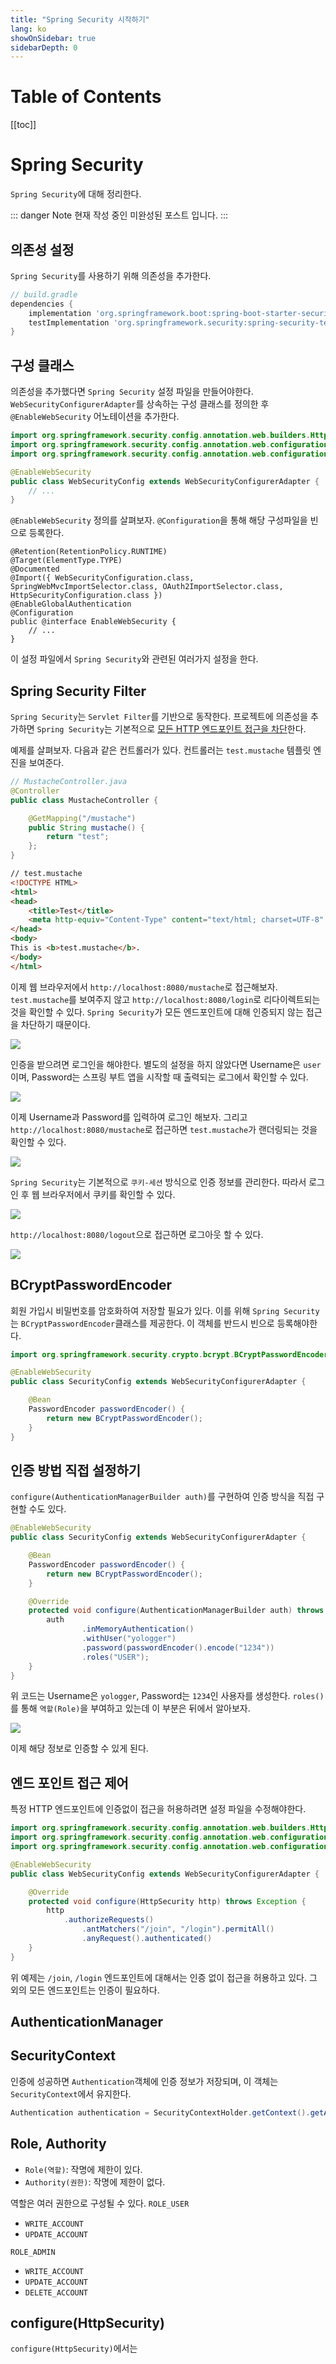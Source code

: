 ```yaml
---
title: "Spring Security 시작하기"
lang: ko
showOnSidebar: true
sidebarDepth: 0
---
```


# Table of Contents
[[toc]]

# Spring Security
`Spring Security`에 대해 정리한다.

::: danger Note
현재 작성 중인 미완성된 포스트 입니다.
:::

## 의존성 설정
`Spring Security`를 사용하기 위해 의존성을 추가한다.
``` groovy
// build.gradle
dependencies {
    implementation 'org.springframework.boot:spring-boot-starter-security:${spring_security_version}'
    testImplementation 'org.springframework.security:spring-security-test:${spring_security_version}'
}
```

## 구성 클래스
의존성을 추가했다면 `Spring Security` 설정 파일을 만들어야한다. `WebSecurityConfigurerAdapter`를 상속하는 구성 클래스를 정의한 후 `@EnableWebSecurity` 어노테이션을 추가한다.

``` java {5,6}
import org.springframework.security.config.annotation.web.builders.HttpSecurity;
import org.springframework.security.config.annotation.web.configuration.EnableWebSecurity;
import org.springframework.security.config.annotation.web.configuration.WebSecurityConfigurerAdapter;

@EnableWebSecurity
public class WebSecurityConfig extends WebSecurityConfigurerAdapter {
    // ...
}
```
`@EnableWebSecurity` 정의를 살펴보자. `@Configuration`을 통해 해당 구성파일을 빈으로 등록한다.
``` java{6}
@Retention(RetentionPolicy.RUNTIME)
@Target(ElementType.TYPE)
@Documented
@Import({ WebSecurityConfiguration.class, SpringWebMvcImportSelector.class, OAuth2ImportSelector.class, HttpSecurityConfiguration.class })
@EnableGlobalAuthentication
@Configuration
public @interface EnableWebSecurity {
    // ...
}
```
이 설정 파일에서 `Spring Security`와 관련된 여러가지 설정을 한다.

## Spring Security Filter
`Spring Security`는 `Servlet Filter`를 기반으로 동작한다. 프로젝트에 의존성을 추가하면 `Spring Security`는 기본적으로 <u>모든 HTTP 엔드포인트 접근을 차단</u>한다.

예제를 살펴보자. 다음과 같은 컨트롤러가 있다. 컨트롤러는 `test.mustache` 템플릿 엔진을 보여준다.
``` java
// MustacheController.java
@Controller
public class MustacheController {

    @GetMapping("/mustache")
    public String mustache() {
        return "test";
    };
}
```
``` html
// test.mustache
<!DOCTYPE HTML>
<html>
<head>
    <title>Test</title>
    <meta http-equiv="Content-Type" content="text/html; charset=UTF-8" />
</head>
<body>
This is <b>test.mustache</b>.
</body>
</html>
```

이제 웹 브라우저에서 `http://localhost:8080/mustache`로 접근해보자. `test.mustache`를 보여주지 않고 `http://localhost:8080/login`로 리다이렉트되는 것을 확인할 수 있다. `Spring Security`가 모든 엔드포인트에 대해 인증되지 않는 접근을 차단하기 때문이다. 

![](./220228_spring_security/1.png)

인증을 받으려면 로그인을 해야한다. 별도의 설정을 하지 않았다면 Username은 `user`이며, Password는 스프링 부트 앱을 시작할 때 출력되는 로그에서 확인할 수 있다.

![](./220228_spring_security/2.png)

이제 Username과 Password를 입력하여 로그인 해보자. 그리고 `http://localhost:8080/mustache`로 접근하면 `test.mustache`가 랜더링되는 것을 확인할 수 있다.

![](./220228_spring_security/3.png)

`Spring Security`는 기본적으로 `쿠키-세션` 방식으로 인증 정보를 관리한다. 따라서 로그인 후 웹 브라우저에서 쿠키를 확인할 수 있다.

![](./220228_spring_security/4.png)

`http://localhost:8080/logout`으로 접근하면 로그아웃 할 수 있다.

![](./220228_spring_security/5.png)

## BCryptPasswordEncoder
회원 가입시 비밀번호를 암호화하여 저장할 필요가 있다. 이를 위해 `Spring Security`는 `BCryptPasswordEncoder`클래스를 제공한다. 이 객체를 반드시 빈으로 등록해야한다.
``` java
import org.springframework.security.crypto.bcrypt.BCryptPasswordEncoder;

@EnableWebSecurity
public class SecurityConfig extends WebSecurityConfigurerAdapter {

    @Bean
    PasswordEncoder passwordEncoder() {
        return new BCryptPasswordEncoder();
    }
}
```

## 인증 방법 직접 설정하기
`configure(AuthenticationManagerBuilder auth)`를 구현하여 인증 방식을 직접 구현할 수도 있다.
``` java
@EnableWebSecurity
public class SecurityConfig extends WebSecurityConfigurerAdapter {

    @Bean
    PasswordEncoder passwordEncoder() {
        return new BCryptPasswordEncoder();
    }

    @Override
    protected void configure(AuthenticationManagerBuilder auth) throws Exception {
        auth
                .inMemoryAuthentication()
                .withUser("yologger")
                .password(passwordEncoder().encode("1234"))
                .roles("USER");
    }
}
```
위 코드는 Username은 `yologger`, Password는 `1234`인 사용자를 생성한다. `roles()`를 통해 `역할(Role)`을 부여하고 있는데 이 부분은 뒤에서 알아보자.

![](./220228_spring_security/6.png)

이제 해당 정보로 인증할 수 있게 된다.


## 엔드 포인트 접근 제어
특정 HTTP 엔드포인트에 인증없이 접근을 허용하려면 설정 파일을 수정해야한다.

``` java {10-13}
import org.springframework.security.config.annotation.web.builders.HttpSecurity;
import org.springframework.security.config.annotation.web.configuration.EnableWebSecurity;
import org.springframework.security.config.annotation.web.configuration.WebSecurityConfigurerAdapter;

@EnableWebSecurity
public class WebSecurityConfig extends WebSecurityConfigurerAdapter {

    @Override
	protected void configure(HttpSecurity http) throws Exception {
		http
			.authorizeRequests()
				.antMatchers("/join", "/login").permitAll()
				.anyRequest().authenticated()
	}
}
```
위 예제는 `/join`, `/login` 엔드포인트에 대해서는 인증 없이 접근을 허용하고 있다. 그 외의 모든 엔드포인트는 인증이 필요하다.

## AuthenticationManager                                                                                                                                                                  

## SecurityContext
인증에 성공하면 `Authentication`객체에 인증 정보가 저장되며, 이 객체는 `SecurityContext`에서 유지한다.
``` java
Authentication authentication = SecurityContextHolder.getContext().getAuthentication();
```

## Role, Authority
- `Role(역할)`: 작명에 제한이 있다.
- `Authority(권한)`: 작명에 제한이 없다.

역할은 여러 권한으로 구성될 수 있다.
`ROLE_USER`
- `WRITE_ACCOUNT`
- `UPDATE_ACCOUNT`

`ROLE_ADMIN`
- `WRITE_ACCOUNT`
- `UPDATE_ACCOUNT`
- `DELETE_ACCOUNT`


## configure(HttpSecurity)
`configure(HttpSecurity)`에서는 

